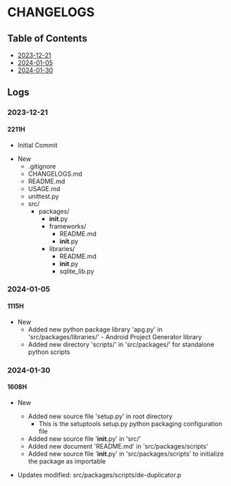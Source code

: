 # CHANGELOGS

## Table of Contents
+ [2023-12-21](#2023-12-21)
+ [2024-01-05](#2024-01-05)
+ [2024-01-30](#2024-01-30)

## Logs
### 2023-12-21
#### 2211H
+ Initial Commit

- New
    - .gitignore
    - CHANGELOGS.md
    - README.md
    - USAGE.md
    - unittest.py
    - src/
        - packages/
            - __init__.py
            - frameworks/
                - README.md
                - __init__.py
            - libraries/
                - README.md
                - __init__.py
                - sqlite_lib.py

### 2024-01-05
#### 1115H
- New
    - Added new python package library 'apg.py' in 'src/packages/libraries/' - Android Project Generator library
    - Added new directory 'scripts/' in 'src/packages/' for standalone python scripts

### 2024-01-30
#### 1608H
- New
    - Added new source file 'setup.py' in root directory
        + This is the setuptools setup.py python packaging configuration file
    - Added new source file '__init__.py' in 'src/'
    - Added new document 'README.md' in 'src/packages/scripts'
    - Added new source file '__init__.py' in 'src/packages/scripts' to initialize the package as importable

- Updates
    modified:   src/packages/scripts/de-duplicator.p


